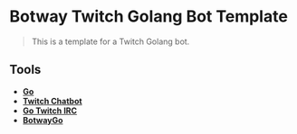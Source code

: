 # Botway Twitch Golang Bot Template

> This is a template for a Twitch Golang bot.

## Tools

- [**Go**](https://go.dev)
- [**Twitch Chatbot**](https://github.com/vikpe/twitch-chatbot)
- [**Go Twitch IRC**](https://github.com/gempir/go-twitch-irc)
- [**BotwayGo**](https://pkg.go.dev/github.com/abdfnx/botwaygo)

